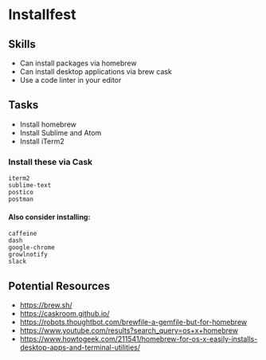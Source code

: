 # Installfest


## Skills

- Can install packages via homebrew
- Can install desktop applications via brew cask
- Use a code linter in your editor

## Tasks

- Install homebrew
- Install Sublime and Atom
- Install iTerm2

### Install these via Cask

```
iterm2
sublime-text
postico
postman
```

#### Also consider installing:

```
caffeine
dash
google-chrome
growlnotify
slack
```



## Potential Resources

- https://brew.sh/
- https://caskroom.github.io/
- https://robots.thoughtbot.com/brewfile-a-gemfile-but-for-homebrew
- https://www.youtube.com/results?search_query=os+x+homebrew
- https://www.howtogeek.com/211541/homebrew-for-os-x-easily-installs-desktop-apps-and-terminal-utilities/
